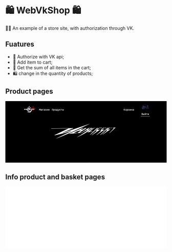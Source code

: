 # 🛍️ WebVkShop 🛍️
 😶‍🌫️ An example of a store site, with authorization through VK.
## Fuatures
- 🔧 Authorize with VK api;
- 🛒 Add item to cart;
- 🧮 Get the sum of all items in the cart;
- 🛍️ change in the quantity of products;
## Product pages

<img src="main.gif"/>

## Info product and basket pages

<img src="second.gif"/>
